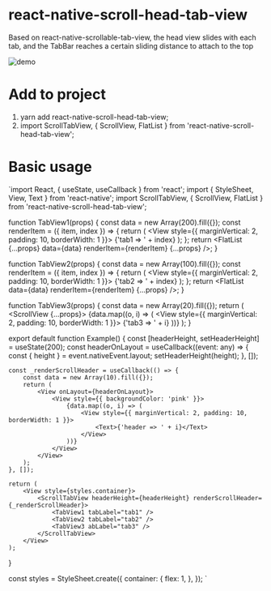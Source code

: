 # react-native-scroll-head-tab-view
Based on react-native-scrollable-tab-view, the head view slides with each tab, and the TabBar reaches a certain sliding distance to attach to the top

![demo](https://i.postimg.cc/vZbK17d8/ezgif-7-117c0884083a-1.gif)

#  Add to project
1. yarn add react-native-scroll-head-tab-view;
2. import ScrollTabView, { ScrollView, FlatList } from 'react-native-scroll-head-tab-view';

#  Basic usage
`import React, { useState, useCallback } from 'react';
import { StyleSheet, View, Text } from 'react-native';
import ScrollTabView, { ScrollView, FlatList } from 'react-native-scroll-head-tab-view';

function TabView1(props) {
    const data = new Array(200).fill({});
    const renderItem = ({ item, index }) => {
        return (
            <View style={{ marginVertical: 2, padding: 10, borderWidth: 1 }}>
                <Text>{'tab1 => ' + index}</Text>
            </View>
        );
    };
    return <FlatList {...props} data={data} renderItem={renderItem} {...props} />;
}

function TabView2(props) {
    const data = new Array(100).fill({});
    const renderItem = ({ item, index }) => {
        return (
            <View style={{ marginVertical: 2, padding: 10, borderWidth: 1 }}>
                <Text>{'tab2 => ' + index}</Text>
            </View>
        );
    };
    return <FlatList data={data} renderItem={renderItem} {...props} />;
}

function TabView3(props) {
    const data = new Array(20).fill({});
    return (
        <ScrollView {...props}>
            {data.map((o, i) => (
                <View style={{ marginVertical: 2, padding: 10, borderWidth: 1 }}>
                    <Text>{'tab3 => ' + i}</Text>
                </View>
            ))}
        </ScrollView>
    );
}

export default function Example() {
    const [headerHeight, setHeaderHeight] = useState(200);
    const headerOnLayout = useCallback((event: any) => {
        const { height } = event.nativeEvent.layout;
        setHeaderHeight(height);
    }, []);

    const _renderScrollHeader = useCallback(() => {
        const data = new Array(10).fill({});
        return (
            <View onLayout={headerOnLayout}>
                <View style={{ backgroundColor: 'pink' }}>
                    {data.map((o, i) => (
                        <View style={{ marginVertical: 2, padding: 10, borderWidth: 1 }}>
                            <Text>{'header => ' + i}</Text>
                        </View>
                    ))}
                </View>
            </View>
        );
    }, []);

    return (
        <View style={styles.container}>
            <ScrollTabView headerHeight={headerHeight} renderScrollHeader={_renderScrollHeader}>
                <TabView1 tabLabel="tab1" />
                <TabView2 tabLabel="tab2" />
                <TabView3 abLabel="tab3" />
            </ScrollTabView>
        </View>
    );
}

const styles = StyleSheet.create({
    container: {
        flex: 1,
    },
});
`
